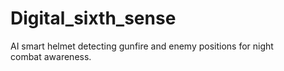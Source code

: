 # Digital_sixth_sense
AI smart helmet detecting gunfire and enemy positions for night combat awareness.
